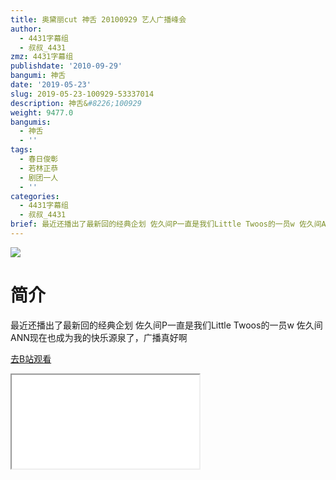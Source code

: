 ```yaml
---
title: 奥黛丽cut 神舌 20100929 艺人广播峰会
author:
  - 4431字幕组
  - 叔叔_4431
zmz: 4431字幕组
publishdate: '2010-09-29'
bangumi: 神舌
date: '2019-05-23'
slug: 2019-05-23-100929-53337014
description: 神舌&#8226;100929
weight: 9477.0
bangumis:
  - 神舌
  - ''
tags:
  - 春日俊彰
  - 若林正恭
  - 剧团一人
  - ''
categories:
  - 4431字幕组
  - 叔叔_4431
brief: 最近还播出了最新回的经典企划 佐久间P一直是我们Little Twoos的一员w 佐久间ANN现在也成为我的快乐源泉了，广播真好啊
---
```

![](https://raw.githubusercontent.com/tcgriffith/owaraisite/master/static/tmpimg/e573ae2aa4ff3547df12b180ae6c2710fb439256.jpg.480.jpg)
# 简介  
最近还播出了最新回的经典企划
佐久间P一直是我们Little Twoos的一员w
佐久间ANN现在也成为我的快乐源泉了，广播真好啊  

[去B站观看](https://www.bilibili.com/video/av53337014/)
<div class ="resp-container"><iframe class="testiframe" src="//player.bilibili.com/player.html?aid=53337014"", scrolling="no", allowfullscreen="true" > </iframe></div> 
